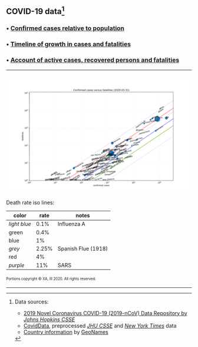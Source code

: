 ## COVID-19 data[^1]


### • [Confirmed cases relative to population][tl-cases-pcap-rel]


### • [Timeline of growth in cases and fatalities][tl-cases-rates]


### • [Account of active cases, recovered persons and fatalities][cases-pcap-absrel]

---

###
![countrywise confirmed cases versus fatalities](./assets/images/cases-deaths-ll.svg)

Death rate iso lines:

color        | rate   | notes
------------ | ------ | ------
*light blue* |  0.1%  | Influenza A
green        |  0.4%  |
blue         |  1%    |
*grey*       |  2.25% | Spanish Flue (1918)
red          |  4%    |
*purple*     |  11%   | SARS


<sup><sub>Portions copyright © XA, III 2020. All rights reserved.</sub></sup>

---


[cases-pcap-absrel]: ./cases-pcap-absrel.md
[tl-cases-rates]: ./tl-cases-rates.md
[tl-cases-pcap-rel]: ./tl-cases-pcap-rel.md


[^1]: Data sources:
      - [2019 Novel Coronavirus COVID-19 (2019-nCoV) Data Repository by *Johns Hopkins CSSE*][JHUCSSE][^3]
      - [CovidData], preprocessed *[JHU CSSE][JHUCSSE]* and [*New York Times*][NYTData][^4] data
      - [Country information][CountryDataGN][^2] by [GeoNames]

[^2]: Licensed under a [Creative Commons Attribution 4.0 License][CC-by-4.0]
[^3]: [Terms of Use][JHU-TOS]: Data, copyright 2020 Johns Hopkins University, all rights reserved, is provided to the public strictly for educational and academic research purposes.
[^4]: [License and Attribution][NYT-TOS]: Data from *The New York Times*, based on reports from state and local health agencies.

[JHUCSSE]: https://github.com/CSSEGISandData/COVID-19 "2019 Novel Coronavirus COVID-19 (2019-nCoV) Data Repository by Johns Hopkins CSSE"
[CovidData]: https://github.com/coviddata/coviddata "CovidData, preprocessed JHU CSSE and New York Times data"
[NYTData]: https://github.com/nytimes/covid-19-data "New York Times Covid-19 US states data"

[GeoNames]: http://www.geonames.org/ "GeoNames"
[CountryDataGN]: https://download.geonames.org/export/dump/countryInfo.txt "GeoNames country data"

[CC-by-4.0]: https://creativecommons.org/licenses/by/4.0/ "Creative Commons Attribution 4.0 License"
[JHU-TOS]: https://github.com/CSSEGISandData/COVID-19/blob/master/README.md "Terms of use"
[NYT-TOS]: https://github.com/nytimes/covid-19-data#license-and-attribution "License and Attribution"
